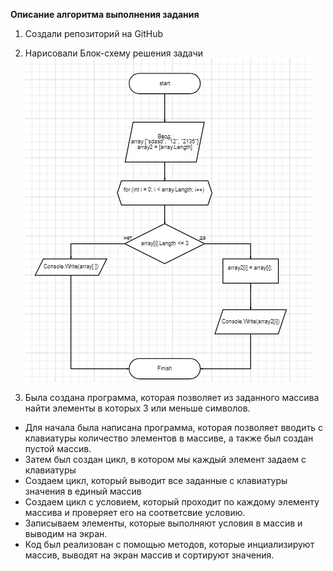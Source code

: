 **Описание алгоритма выполнения задания**

1. Создали репозиторий на GitHub
2. Нарисовали Блок-схему решения задачи
   ![Блок-схема](Блок-схема.jpg)

3. Была создана программа, которая позволяет из заданного массива найти элементы в которых 3 или меньше символов.

- Для начала была написана программа, которая позволяет вводить с клавиатуры количество элементов в массиве, а также был создан пустой массив.
- Затем был создан цикл, в котором мы каждый элемент задаем с клавиатуры
- Создаем цикл, который выводит все заданные с клавиатуры значения в единый массив
- Создаем цикл с условием, который проходит по каждому элементу массива и проверяет его на соответсвие условию.
- Записываем элементы, которые выполняют условия в массив и выводим на экран.
- Код был реализован с помощью методов, которые инциализируют массив, выводят на экран массив и сортируют значения.
